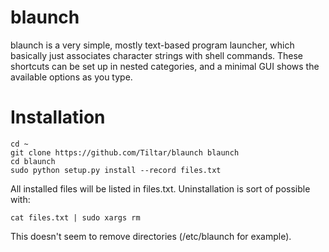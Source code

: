 blaunch
========

blaunch is a very simple, mostly text-based program launcher, which basically just associates
character strings with shell commands. These shortcuts can be set up in nested categories, and a 
minimal GUI shows the available options as you type.


Installation
============
```
cd ~
git clone https://github.com/Tiltar/blaunch blaunch
cd blaunch
sudo python setup.py install --record files.txt
```
All installed files will be listed in files.txt. Uninstallation is sort of possible with:
```
cat files.txt | sudo xargs rm
```
This doesn't seem to remove directories (/etc/blaunch for example).
